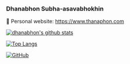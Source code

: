 ### Dhanabhon Subha-asavabhokhin

🔭 Personal website: https://www.thanaphon.com

[![dhanabhon's github stats](https://github-readme-stats.vercel.app/api?username=Dhanabhon&count_private=true&show_icons=true)](https://github.com/Dhanabhon)

[![Top Langs](https://github-readme-stats.vercel.app/api/top-langs/?username=Dhanabhon)](https://github.com/Dhanabhon)

[![GitHub](https://img.shields.io/github/followers/Dhanabhon?style=social)](https://github.com/Dhanabhon)
